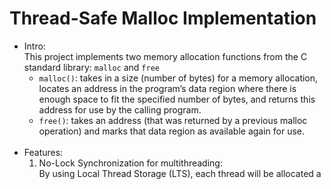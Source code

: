 # Thread-Safe Malloc Implementation

- Intro:  
  This project implements two memory allocation functions from the C standard library: `malloc` and `free`  
  - `malloc()`: takes in a size (number of bytes) for a memory allocation, locates an address in the program’s data region where there is enough space to fit the specified number of bytes, and returns this address for use by the calling program.  
  - `free()`: takes an address (that was returned by a previous malloc operation) and marks that data region as available again for use. 
  <br>
- Features:    
  1. No-Lock Synchronization for multithreading:  
    By using Local Thread Storage (LTS), each thread will be allocated a 
